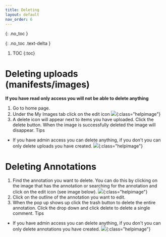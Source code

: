 ```yaml
---
title: Deleting
layout: default
nav_order: 6
---
```


{: .no_toc }

{: .no_toc .text-delta }

1. TOC
{:toc}


# Deleting uploads (manifests/images)
**If you have read only access you will not be able to delete anything**
1. Go to home page.
2. Under the My Images tab click on the edit icon
![]({{site.baseurl}}/images/deleting-1.png){:class="helpimage"}
3. A delete icon will appear next to items you have uploaded. Click the delete button. When the image is successfully deleted the image will disappear. 
Tips
*  If you have admin access you can delete anything, if you don't you can only delete uploads you have created. 
![]({{site.baseurl}}/images/deleting-2.png){:class="helpimage"}



# Deleting Annotations

1. Find the annotation you want to delete. You can do this by clicking on the image that has the annotation or searching for the annotation and click on the edit icon (see image below).
![]({{site.baseurl}}/images/deleting-3.png){:class="helpimage"}
2. Click on the outline of the annotation you want to edit.
3. When the pop up shows up click the trash button to delete the entire annotation. Click the drop down and click delete to delete a single comment.
Tips
*  If you have admin access you can delete anything, if you don't you can only delete annotations you have created. 
![]({{site.baseurl}}/images/deleting-3.png){:class="helpimage"}
